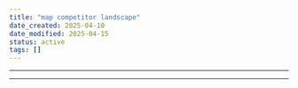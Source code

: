 ```yaml
---
title: "map competitor landscape"
date_created: 2025-04-10
date_modified: 2025-04-15
status: active
tags: []
---
```


---

---


